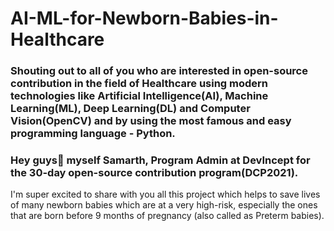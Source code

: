 # AI-ML-for-Newborn-Babies-in-Healthcare
### Shouting out to all of you who are interested in open-source contribution in the field of Healthcare using modern technologies like Artificial Intelligence(AI), Machine Learning(ML), Deep Learning(DL) and Computer Vision(OpenCV) and by using the most famous and easy programming language - Python.

### Hey guys👋 myself Samarth, Program Admin at DevIncept for the 30-day open-source contribution program(DCP2021).

I'm super excited to share with you all this project which helps to save lives of many newborn babies which are at a very high-risk, especially the ones that are born before 9 months of pregnancy (also called as Preterm babies).

